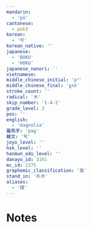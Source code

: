 ```yaml
---
mandarin:
  - 'pǔ'
cantonese:
  - pok3
korean:
  - '박'
korean_native: ''
japanese:
  - 'BOKU'
  - 'HOKU'
japanese_nanori: ''
vietnamese:
middle_chinese_initial: 'pʰ'
middle_chinese_final: 'ɣʌk'
stroke_count: ''
radical: '木'
skip_number: '1-4-2'
grade_level: 3
pos: ''
english:
  - 'magnolia'
羅馬字: 'pag'
韓文: '팍'
joyo_level: ''
hsk_level: ''
hanmun_edu_level: ''
danayo_id: 3161
mc_id: 2375
graphemic_classification: '菐'
stand_in: '朴木'
aliases:
  - '樸'
---
```


# Notes
